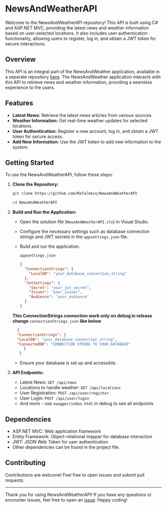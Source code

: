 # NewsAndWeatherAPI

Welcome to the NewsAndWeatherAPI repository! This API is built using C# and ASP.NET MVC, providing the latest news and weather information based on user-selected locations. It also includes user authentication functionality, allowing users to register, log in, and obtain a JWT token for secure interactions.

## Overview

This API is an integral part of the NewsAndWeather application, available in a separate repository [here](https://github.com/Rafalekvx/NewsAndWeather). The NewsAndWeather application interacts with this API to retrieve news and weather information, providing a seamless experience to the users.

## Features

- **Latest News:** Retrieve the latest news articles from various sources.
- **Weather Information:** Get real-time weather updates for selected locations.
- **User Authentication:** Register a new account, log in, and obtain a JWT token for secure access.
- **Add New Information:** Use the JWT token to add new information to the system.

## Getting Started

To use the NewsAndWeatherAPI, follow these steps:

1. **Clone the Repository:**
   ```bash
   git clone https://github.com/Rafalekvx/NewsAndWeatherAPI
   ```
   ```bash
   cd NewsAndWeatherAPI
   ```
2. **Build and Run the Application:**
   - Open the solution file (`NewsAndWeatherAPI.sln`) in Visual Studio.
   - Configure the necessary settings such as database connection strings and JWT secrets in the `appsettings.json` file.
   - Build and run the application.

      `appsettings.json`
      ```json
      {
        "ConnectionStrings": {
          "LocalDB": "your_database_connection_string"
        },
        "JwtSettings": {
          "Secret": "your_jwt_secret",
          "Issuer": "your_issuer",
          "Audience": "your_audience"
        }
      }
      ```

   **This ConnectionStrings connection work only on debug in release change** `connectionStrings.json` **like below**
    ```json
      {
      "ConnectionStrings": {
      "LocalDB": "your_database_connection_string",
      "ConnectedDB": "CONNECTION STRING TO YOUR DATABASE"
         }
       }
      ```

   - Ensure your database is set up and accessible.

3. **API Endpoints:**
   - Latest News: `GET /api/news`
   - Locations to handle weather: `GET /api/locations`
   - User Registration: `POST /api/user/register`
   - User Login: `POST /api/user/login`
   - And more - use `swagger/index.html` in debug to see all endpoints

## Dependencies

- ASP.NET MVC: Web application framework
- Entity Framework: Object-relational mapper for database interaction
- JWT: JSON Web Token for user authentication
- Other dependencies can be found in the project file.

## Contributing

Contributions are welcome! Feel free to open issues and submit pull requests.

---

Thank you for using NewsAndWeatherAPI! If you have any questions or encounter issues, feel free to open an [issue](https://github.com/your-username/NewsAndWeatherAPI/issues). Happy coding!
